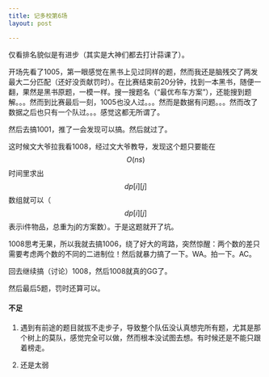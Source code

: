 ```yaml
---
title: 记多校第6场
layout: post

---
```


仅看排名貌似是有进步（其实是大神们都去打计蒜课了）。

开场先看了1005，第一眼感觉在黑书上见过同样的题，然而我还是脑残交了两发最大二分匹配（还好没贡献罚时）。在比赛结束前20分钟，找到一本黑书，随便一翻，果然是黑书原题，一模一样。搜一搜题名（“最优布车方案”），还能搜到题解。。。然而到比赛最后一刻，1005也没人过。。。然而是数据有问题。。。然而改了数据之后也只有一个队过。。。感觉这都无所谓了。

然后去搞1001，推了一会发现可以搞。然后就过了。

这时候文大爷拉我看1008，经过文大爷教导，发现这个题只要能在$$O(ns)$$时间里求出$$dp[i][j]$$数组就可以（$$dp[i][j]$$表示i件物品，总重为j的方案数）。于是这题就开了坑。

1008思考无果，所以我就去搞1006，绕了好大的弯路，突然惊醒：两个数的差只需要考虑两个数的不同的二进制位！然后就暴力搞了一下。WA。拍一下。AC。

回去继续搞（讨论）1008，然后1008就真的GG了。

然后最后5题，罚时还算可以。

#### 不足

1. 遇到有前途的题目就拔不走步子，导致整个队伍没认真想完所有题，尤其是那个树上的莫队，感觉完全可以做，然而根本没试图去想。有时候还是不能只跟着榜走。

2. 还是太弱
